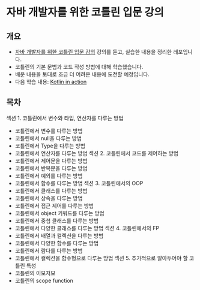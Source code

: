 # 자바 개발자를 위한 코틀린 입문 강의
## 개요
- [자바 개발자를 위한 코틀린 입문 강의](https://inf.run/A9p7) 강의를 듣고, 실습한 내용을 정리한 레포입니다.
- 코틀린의 기본 문법과 코드 작성 방법에 대해 학습했습니다.
- 배운 내용을 토대로 조금 더 어려운 내용에 도전할 예정입니다.
- 다음 학습 내용: [Kotlin in action](https://mozylee.notion.site/Kotlin-In-Action-c7a40d200ad94b63b3e9b050c3cad18c?pvs=4)

## 목차
섹션 1. 코틀린에서 변수와 타입, 연산자를 다루는 방법
- 코틀린에서 변수를 다루는 방법
- 코틀린에서 null을 다루는 방법
- 코틀린에서 Type을 다루는 방법
- 코틀린에서 연산자를 다루는 방법
섹션 2. 코틀린에서 코드를 제어하는 방법
- 코틀린에서 제어문을 다루는 방법
- 코틀린에서 반복문을 다루는 방법
- 코틀린에서 예외를 다루는 방법
- 코틀린에서 함수를 다루는 방법
섹션 3. 코틀린에서의 OOP
- 코틀린에서 클래스를 다루는 방법
- 코틀린에서 상속을 다루는 방법
- 코틀린에서 접근 제어를 다루는 방법
- 코틀린에서 object 키워드를 다루는 방법
- 코틀린에서 중첩 클래스를 다루는 방법
- 코틀린에서 다양한 클래스를 다루는 방법
섹션 4. 코틀린에서의 FP
- 코틀린에서 배열과 컬렉션을 다루는 방법
- 코틀린에서 다양한 함수를 다루는 방법
- 코틀린에서 람다를 다루는 방법
- 코틀린에서 컬렉션을 함수형으로 다루는 방법
섹션 5. 추가적으로 알아두어야 할 코틀린 특성
- 코틀린의 이모저모
- 코틀린의 scope function
